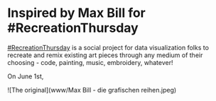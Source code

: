 # Inspired by Max Bill for #RecreationThursday

[#RecreationThursday](https://github.com/sharlagelfand/RecreationThursday) is a social project for data visualization folks to recreate and remix existing art pieces through any medium of their choosing - code, painting, music, embroidery, whatever! 

On June 1st, 

![The original](www/Max Bill - die grafischen reihen.jpeg)

